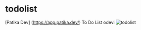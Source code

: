 # todolist
[Patika Dev] (https://app.patika.dev/) To Do List odevi
![todolist](https://user-images.githubusercontent.com/33111358/177463246-6e132615-be99-48d4-9c6f-4dd85a5f57d4.png)
